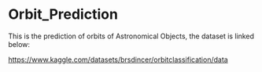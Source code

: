 # Orbit_Prediction

This is the prediction of orbits of Astronomical Objects, the dataset is linked below: 

https://www.kaggle.com/datasets/brsdincer/orbitclassification/data
